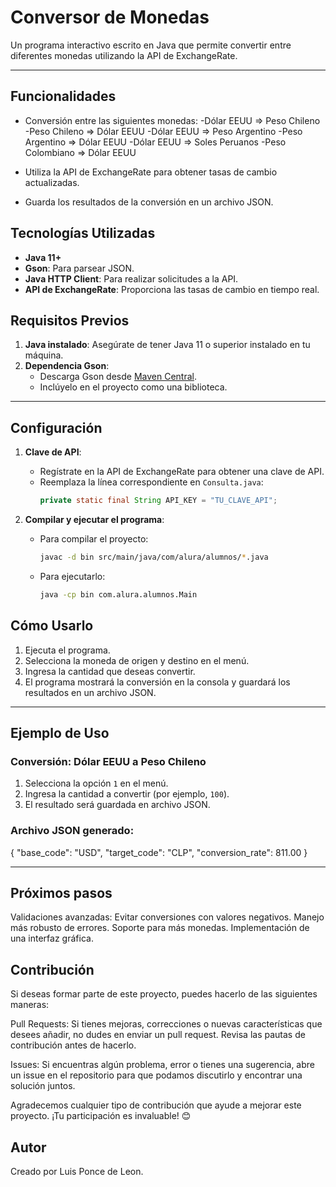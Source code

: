 # Conversor de Monedas

Un programa interactivo escrito en Java que permite convertir entre diferentes monedas utilizando la API de ExchangeRate.

---

## Funcionalidades

- Conversión entre las siguientes monedas:
  -Dólar EEUU      => Peso Chileno
  -Peso Chileno    => Dólar EEUU
  -Dólar EEUU      => Peso Argentino
  -Peso Argentino  => Dólar EEUU
  -Dólar EEUU      => Soles Peruanos
  -Peso Colombiano => Dólar EEUU
  
- Utiliza la API de ExchangeRate para obtener tasas de cambio actualizadas.
- Guarda los resultados de la conversión en un archivo JSON.


## Tecnologías Utilizadas

- **Java 11+**
- **Gson**: Para parsear JSON.
- **Java HTTP Client**: Para realizar solicitudes a la API.
- **API de ExchangeRate**: Proporciona las tasas de cambio en tiempo real.


## Requisitos Previos

1. **Java instalado**: Asegúrate de tener Java 11 o superior instalado en tu máquina.
2. **Dependencia Gson**:
   - Descarga Gson desde [Maven Central](https://mvnrepository.com/artifact/com.google.code.gson/gson).
   - Inclúyelo en el proyecto como una biblioteca.

---

## Configuración

1. **Clave de API**:
   - Regístrate en la API de ExchangeRate para obtener una clave de API.
   - Reemplaza la línea correspondiente en `Consulta.java`:
     ```java
     private static final String API_KEY = "TU_CLAVE_API";
     ```

2. **Compilar y ejecutar el programa**:
   - Para compilar el proyecto:
     ```bash
     javac -d bin src/main/java/com/alura/alumnos/*.java
     ```
   - Para ejecutarlo:
     ```bash
     java -cp bin com.alura.alumnos.Main
     ```


## Cómo Usarlo

1. Ejecuta el programa.
2. Selecciona la moneda de origen y destino en el menú.
3. Ingresa la cantidad que deseas convertir.
4. El programa mostrará la conversión en la consola y guardará los resultados en un archivo JSON.

---

## Ejemplo de Uso

### Conversión: Dólar EEUU a Peso Chileno

1. Selecciona la opción `1` en el menú.
2. Ingresa la cantidad a convertir (por ejemplo, `100`).
3. El resultado será guardada en archivo JSON.

### Archivo JSON generado:

{
"base_code": "USD",
"target_code": "CLP",
"conversion_rate": 811.00
}

-----------------------------------------------------------------------------------------------

## Próximos pasos

Validaciones avanzadas:
Evitar conversiones con valores negativos.
Manejo más robusto de errores.
Soporte para más monedas.
Implementación de una interfaz gráfica.


## Contribución
Si deseas formar parte de este proyecto, puedes hacerlo de las siguientes maneras:

Pull Requests: Si tienes mejoras, correcciones o nuevas características que desees añadir, no dudes en enviar un pull request. Revisa las pautas de contribución antes de hacerlo.

Issues: Si encuentras algún problema, error o tienes una sugerencia, abre un issue en el repositorio para que podamos discutirlo y encontrar una solución juntos.

Agradecemos cualquier tipo de contribución que ayude a mejorar este proyecto. ¡Tu participación es invaluable! 😊


## Autor
Creado por Luis Ponce de Leon.








